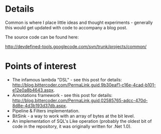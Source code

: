 # Details #

Common is where I place little ideas and thought experiments - generally this would get updated with code to accompany a blog post.

The source code can be found here:

http://devdefined-tools.googlecode.com/svn/trunk/projects/common/

# Points of interest #

  * The infamous lambda "DSL" - see this post for details: http://blog.bittercoder.com/PermaLink,guid,9b30eaf1-c16e-4cad-b101-e12e0a8b4643.aspx.
  * Annotations framework - see this post for details: http://blog.bittercoder.com/PermaLink,guid,02585765-adcc-470d-8d8e-4d3b193d37db.aspx.
  * Pipeline & Filters implementation.
  * BitSink - a way to work with an array of bytes at the bit level.
  * An implementation of SQL's Like operation (probably the oldest bit of code in the repository, it was originally written for .Net 1.0).